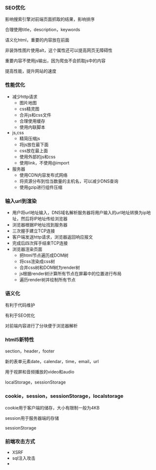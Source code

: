 ### SEO优化

影响搜索引擎对前端页面抓取的结果，影响排序

合理使用title，description，keywords

语义化html，重要的内容放在前面

非装饰性图片使用alt，这个属性还可以提高网页无障碍性

重要内容不使用js输出，因为爬虫不会抓取js中的内容

提高性能，提升网站的速度



### 性能优化

* 减少http请求
  * 图片地图
  * css精灵图
  * 合并js和css文件
  * 合理使用缓存
  * 使用内联脚本
* js,css
  * 精简压缩js
  * 将js放在最下面
  * css放在最上面
  * 使用外部的js和css
  * 使用link，不使用@import
* 服务器
  * 使用CDN内容发布式网络
  * 将资源分布到恰当数量的主机名，可以减少DNS查询
  * 使用gzip进行组件压缩





### 输入url到渲染

* 用户将url地址输入，DNS域名解析服务器将用户输入的url地址转换为ip地址，然后将IP地址传给浏览器
* 浏览器根据IP地址找到服务器
* 三次握手建立TCP连接
* 客户端发送http请求，浏览器返回响应报文
* 完成后四次挥手结束TCP连接
* 浏览器渲染页面
  * 把html节点遍历成DOM树
  * 将css渲染成css树
  * 合并css树和DOM树为render树
  * js根据render树计算所有节点在屏幕中的位置进行布局
  * 遍历render树并绘制所有节点





### 语义化

有利于代码维护

有利于SEO优化

对前端内容进行了分块便于浏览器解析



### html5新特性

section，header，footer

新的表单元素date，calendar，time，email，url

用于视屏和音频播放的video和audio

localStorage，sessionStorage



### cookie，session，sessionStorage，localstorage

cookie用于客户端的储存，大小有限制一般为4KB

session用于服务器端的存储

sessionStorage







### 前端攻击方式

* XSRF
* sql注入攻击
* 





















































